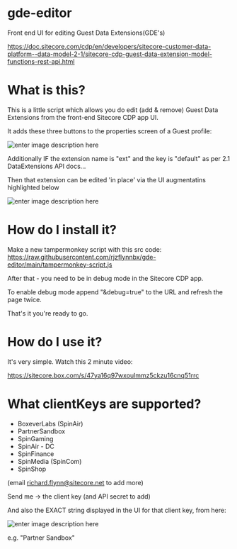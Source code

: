 
# gde-editor

Front end UI for editing Guest Data Extensions(GDE's)

https://doc.sitecore.com/cdp/en/developers/sitecore-customer-data-platform--data-model-2-1/sitecore-cdp-guest-data-extension-model-functions-rest-api.html

  

# What is this?

  

This is a little script which allows you do edit (add & remove) Guest Data Extensions from the front-end Sitecore CDP app UI.

  

It adds these three buttons to the properties screen of a Guest profile:

![enter image description here](https://i.ibb.co/WzzjxQ1/Screenshot-2022-04-25-at-14-24-12.png)


Additionally IF the extension name is "ext" and the key is "default" as per 2.1 DataExtensions API docs...

Then that extension can be edited 'in place' via the UI augmentatins highlighted below

![enter image description here](https://i.ibb.co/1mNwxcW/Screenshot-2022-06-09-at-12-10-44.png)

  

# How do I install it?

  

Make a new tampermonkey script with this src code: https://raw.githubusercontent.com/rjzflynnbx/gde-editor/main/tampermonkey-script.js

  

After that - you need to be in debug mode in the Sitecore CDP app.

  

To enable debug mode append "&debug=true" to the URL and refresh the page twice.

  

That's it you're ready to go.

  

# How do I use it?

  

It's very simple. Watch this 2 minute video:

  

https://sitecore.box.com/s/47ya16q97wxoulmmz5ckzu16cnq51rrc

  
  

# What clientKeys are supported?

 - BoxeverLabs (SpinAir) 
 - PartnerSandbox 
 - SpinGaming 
 - SpinAir - DC
 - SpinFinance 
 - SpinMedia (SpinCom) 
 - SpinShop

(email richard.flynn@sitecore.net to add more)

Send me -> the client key (and API secret to add)

And also the EXACT string displayed in the UI for that client key, from here:

![enter image description here](https://i.ibb.co/yYGjfK7/Screenshot-2022-06-09-at-)

e.g. "Partner Sandbox"
